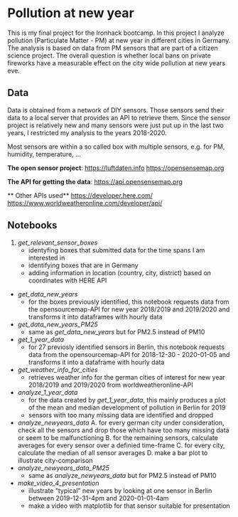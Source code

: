 # Pollution at new year

This is my final project for the Ironhack bootcamp. In this project I analyze pollution (Particulate Matter - PM) at new year in different cities in Germany. The analysis is based on data from PM sensors that are part of a citizen science project. The overall question is whether local bans on private fireworks have a measurable effect on the city wide pollution at new years eve.

## Data
Data is obtained from a network of DIY sensors. Those sensors send their data to a local server that provides an API to retrieve them. Since the sensor project is relatively new and many sensors were just put up in the last two years, I restricted my analysis to the years 2018-2020. 

Most sensors are within a so called box with multiple sensors, e.g. for PM, humidity, temperature, ...

**The open sensor project**:
https://luftdaten.info
https://opensensemap.org


**The API for getting the data**:
https://api.opensensemap.org

** Other APIs used**
https://developer.here.com/
https://www.worldweatheronline.com/developer/api/

## Notebooks
1. *get_relevant_sensor_boxes*
	* identyfing boxes that submitted data for the time spans I am interested in
	* identifying boxes that are in Germany
	* adding information in location (country, city, district) based on coordinates with HERE API
* *get_data_new_years*
	* for the boxes previously identified, this notebook requests data from the opensourcemap-API for new year 2018/2019 and 2019/2020 and transforms it into dataframes with hourly data
* *get_data_new_years_PM25*
	* same as *get_data_new_years* but for PM2.5 instead of PM10
* *get_1_year_data*
	* for 27 previosly identified sensors in Berlin, this notebook requests data from the opensourcemap-API for 2018-12-30 - 2020-01-05 and transforms it into a dataframe with hourly data
* *get_weather_info_for_cities*
	* retrieves weather info for the german cities of interest for new year 2018/2019 and 2019/2020 from worldweatheronline-API
* *analyze_1_year_data*
	* for the data created by *get_1_year_data*, this mainly produces a plot of the mean and median development of pollution in Berlin for 2019
	* sensors with too many missing data are identified and dropped
* *analyze_newyears_data*
	A. for every german city under consideration, check all the sensors and drop those which have too many missing data or seem to be malfunctioning
	B. for the remaining sensors, calculate averages for every sensor over a definied time-frame
	C. for every city, calculate the median of all sensor averages
	D. make a bar plot to illustrate city-comparison
* *analyze_newyears_data_PM25*
	* same as *analyze_newyears_data* but for PM2.5 instead of PM10
* *make_video_4_presentation*
	* illustrate "typical" new years by looking at one sensor in Berlin between 2019-12-31-4pm and 2020-01-01-4am
	* make a video with matplotlib for that sensor suitable for presentation
	




	





